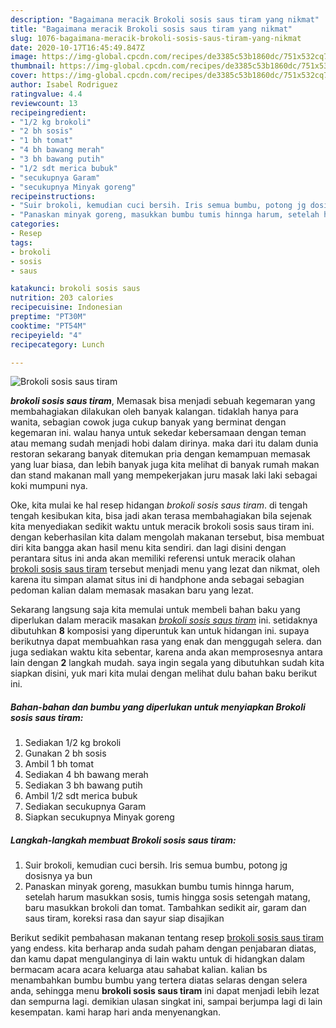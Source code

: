 ```yaml
---
description: "Bagaimana meracik Brokoli sosis saus tiram yang nikmat"
title: "Bagaimana meracik Brokoli sosis saus tiram yang nikmat"
slug: 1076-bagaimana-meracik-brokoli-sosis-saus-tiram-yang-nikmat
date: 2020-10-17T16:45:49.847Z
image: https://img-global.cpcdn.com/recipes/de3385c53b1860dc/751x532cq70/brokoli-sosis-saus-tiram-foto-resep-utama.jpg
thumbnail: https://img-global.cpcdn.com/recipes/de3385c53b1860dc/751x532cq70/brokoli-sosis-saus-tiram-foto-resep-utama.jpg
cover: https://img-global.cpcdn.com/recipes/de3385c53b1860dc/751x532cq70/brokoli-sosis-saus-tiram-foto-resep-utama.jpg
author: Isabel Rodriguez
ratingvalue: 4.4
reviewcount: 13
recipeingredient:
- "1/2 kg brokoli"
- "2 bh sosis"
- "1 bh tomat"
- "4 bh bawang merah"
- "3 bh bawang putih"
- "1/2 sdt merica bubuk"
- "secukupnya Garam"
- "secukupnya Minyak goreng"
recipeinstructions:
- "Suir brokoli, kemudian cuci bersih. Iris semua bumbu, potong jg dosisnya ya bun"
- "Panaskan minyak goreng, masukkan bumbu tumis hinnga harum, setelah harum masukkan sosis, tumis hingga sosis setengah matang, baru masukkan brokoli dan tomat. Tambahkan sedikit air, garam dan saus tiram, koreksi rasa dan sayur siap disajikan"
categories:
- Resep
tags:
- brokoli
- sosis
- saus

katakunci: brokoli sosis saus 
nutrition: 203 calories
recipecuisine: Indonesian
preptime: "PT30M"
cooktime: "PT54M"
recipeyield: "4"
recipecategory: Lunch

---
```



![Brokoli sosis saus tiram](https://img-global.cpcdn.com/recipes/de3385c53b1860dc/751x532cq70/brokoli-sosis-saus-tiram-foto-resep-utama.jpg)

<b><i>brokoli sosis saus tiram</i></b>, Memasak bisa menjadi sebuah kegemaran yang membahagiakan dilakukan oleh banyak kalangan. tidaklah hanya para wanita, sebagian cowok juga cukup banyak yang berminat dengan kegemaran ini. walau hanya untuk sekedar kebersamaan dengan teman atau memang sudah menjadi hobi dalam dirinya. maka dari itu dalam dunia restoran sekarang banyak ditemukan pria dengan kemampuan memasak yang luar biasa, dan lebih banyak juga kita melihat di banyak rumah makan dan stand makanan mall yang mempekerjakan juru masak laki laki sebagai koki mumpuni nya.



Oke, kita mulai ke hal resep hidangan <i>brokoli sosis saus tiram</i>. di tengah tengah kesibukan kita, bisa jadi akan terasa membahagiakan bila sejenak kita menyediakan sedikit waktu untuk meracik brokoli sosis saus tiram ini. dengan keberhasilan kita dalam mengolah makanan tersebut, bisa membuat diri kita bangga akan hasil menu kita sendiri. dan lagi disini dengan perantara situs ini anda akan memiliki referensi untuk meracik olahan <u>brokoli sosis saus tiram</u> tersebut menjadi menu yang lezat dan nikmat, oleh karena itu simpan alamat situs ini di handphone anda sebagai sebagian pedoman kalian dalam memasak masakan baru yang lezat.


Sekarang langsung saja kita memulai untuk membeli bahan baku yang diperlukan dalam meracik masakan <u><i>brokoli sosis saus tiram</i></u> ini. setidaknya dibutuhkan <b>8</b> komposisi yang diperuntuk kan untuk hidangan ini. supaya berikutnya dapat membuahkan rasa yang enak dan menggugah selera. dan juga sediakan waktu kita sebentar, karena anda akan memprosesnya antara lain dengan <b>2</b> langkah mudah. saya ingin segala yang dibutuhkan sudah kita siapkan disini, yuk mari kita mulai dengan melihat dulu bahan baku berikut ini.

<!--inarticleads1-->

##### Bahan-bahan dan bumbu yang diperlukan untuk menyiapkan Brokoli sosis saus tiram:

1. Sediakan 1/2 kg brokoli
1. Gunakan 2 bh sosis
1. Ambil 1 bh tomat
1. Sediakan 4 bh bawang merah
1. Sediakan 3 bh bawang putih
1. Ambil 1/2 sdt merica bubuk
1. Sediakan secukupnya Garam
1. Siapkan secukupnya Minyak goreng




<!--inarticleads2-->

##### Langkah-langkah membuat Brokoli sosis saus tiram:

1. Suir brokoli, kemudian cuci bersih. Iris semua bumbu, potong jg dosisnya ya bun
1. Panaskan minyak goreng, masukkan bumbu tumis hinnga harum, setelah harum masukkan sosis, tumis hingga sosis setengah matang, baru masukkan brokoli dan tomat. Tambahkan sedikit air, garam dan saus tiram, koreksi rasa dan sayur siap disajikan




Berikut sedikit pembahasan makanan tentang resep <u>brokoli sosis saus tiram</u> yang endess. kita berharap anda sudah paham dengan penjabaran diatas, dan kamu dapat mengulanginya di lain waktu untuk di hidangkan dalam bermacam acara acara keluarga atau sahabat kalian. kalian bs menambahkan bumbu bumbu yang tertera diatas selaras dengan selera anda, sehingga menu <b>brokoli sosis saus tiram</b> ini dapat menjadi lebih lezat dan sempurna lagi. demikian ulasan singkat ini, sampai berjumpa lagi di lain kesempatan. kami harap hari anda menyenangkan.
